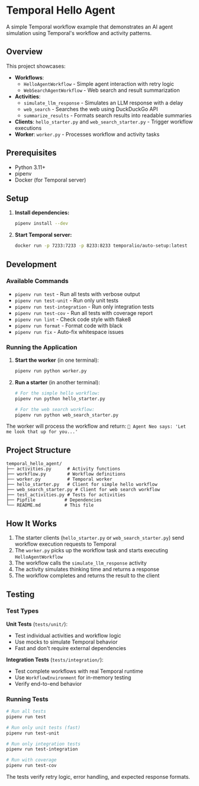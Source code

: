# Temporal Hello Agent

A simple Temporal workflow example that demonstrates an AI agent simulation using Temporal's workflow and activity patterns.

## Overview

This project showcases:
- **Workflows**: 
  - `HelloAgentWorkflow` - Simple agent interaction with retry logic
  - `WebSearchAgentWorkflow` - Web search and result summarization
- **Activities**: 
  - `simulate_llm_response` - Simulates an LLM response with a delay
  - `web_search` - Searches the web using DuckDuckGo API
  - `summarize_results` - Formats search results into readable summaries
- **Clients**: `hello_starter.py` and `web_search_starter.py` - Trigger workflow executions
- **Worker**: `worker.py` - Processes workflow and activity tasks

## Prerequisites

- Python 3.11+
- pipenv
- Docker (for Temporal server)

## Setup

1. **Install dependencies:**
   ```bash
   pipenv install --dev
   ```

2. **Start Temporal server:**
   ```bash
   docker run -p 7233:7233 -p 8233:8233 temporalio/auto-setup:latest
   ```

## Development

### Available Commands

- `pipenv run test` - Run all tests with verbose output
- `pipenv run test-unit` - Run only unit tests
- `pipenv run test-integration` - Run only integration tests
- `pipenv run test-cov` - Run all tests with coverage report
- `pipenv run lint` - Check code style with flake8
- `pipenv run format` - Format code with black
- `pipenv run fix` - Auto-fix whitespace issues

### Running the Application

1. **Start the worker** (in one terminal):
   ```bash
   pipenv run python worker.py
   ```

2. **Run a starter** (in another terminal):
   ```bash
   # For the simple hello workflow:
   pipenv run python hello_starter.py
   
   # For the web search workflow:
   pipenv run python web_search_starter.py
   ```

The worker will process the workflow and return: `🤖 Agent Neo says: 'Let me look that up for you...'`

## Project Structure

```
temporal_hello_agent/
├── activities.py      # Activity functions
├── workflow.py        # Workflow definitions
├── worker.py          # Temporal worker
├── hello_starter.py   # Client for simple hello workflow
├── web_search_starter.py # Client for web search workflow
├── test_activities.py # Tests for activities
├── Pipfile           # Dependencies
└── README.md         # This file
```

## How It Works

1. The starter clients (`hello_starter.py` or `web_search_starter.py`) send workflow execution requests to Temporal
2. The `worker.py` picks up the workflow task and starts executing `HelloAgentWorkflow`
3. The workflow calls the `simulate_llm_response` activity
4. The activity simulates thinking time and returns a response
5. The workflow completes and returns the result to the client

## Testing

### Test Types

**Unit Tests** (`tests/unit/`):
- Test individual activities and workflow logic
- Use mocks to simulate Temporal behavior
- Fast and don't require external dependencies

**Integration Tests** (`tests/integration/`):
- Test complete workflows with real Temporal runtime
- Use `WorkflowEnvironment` for in-memory testing
- Verify end-to-end behavior

### Running Tests

```bash
# Run all tests
pipenv run test

# Run only unit tests (fast)
pipenv run test-unit

# Run only integration tests
pipenv run test-integration

# Run with coverage
pipenv run test-cov
```

The tests verify retry logic, error handling, and expected response formats.
